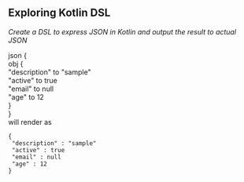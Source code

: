 ## Exploring Kotlin DSL

*Create a DSL to express JSON in Kotlin and output the result to actual JSON*

json {  
    obj {  
        "description" to "sample"  
        "active"      to true  
        "email"       to null  
        "age"         to 12  
    }  
}  
will render as  

```
{  
 "description" : "sample"  
 "active" : true  
 "email" : null  
 "age" : 12  
}  
```
